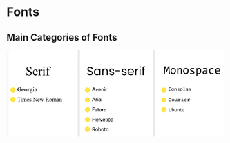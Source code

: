 # Fonts

## Main Categories of Fonts

![Main Categories of Fonts!](/images/font-categories.png "Main Categories of Fonts")